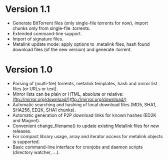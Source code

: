 # Version 1.1 #

  * Generate BitTorrent files (only single-file torrents for now), import chunks only from single-file .torrents.
  * Extended command-line support.
  * Import of signature files.
  * Metalink update mode: apply options to .metalink files, hash found download files (of the new version) and generate .torrent.

# Version 1.0 #

  * Parsing of (multi-file) torrents, metalink templates, hash and mirror list files (or URLs or text).
  * Mirror lists can be plain or HTML, absolute or relative: [ftp://mirror.org/download/](ftp://mirror.org/download/)
  * Automatic searching and hashing of local download files (MD5, SHA1, SHA256, ED2K, SHA1 chunks).
  * Automatic generation of P2P download links for known hashes (ED2K and Magnet).
  * Convenient change\_filename() to update existing Metalink files for new releases.
  * For compact library usage, array and iterator access for metalink objects is supported.
  * Basic command-line interface for cronjobs and daemon scripts (directory watcher, ...).
